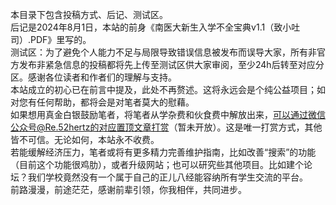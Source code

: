 本目录下包含投稿方式、后记、测试区。<br>
后记是2024年8月1日，本站的前身《南医大新生入学不全宝典v1.1（致小吐司）.PDF》里写的。<br>
测试区：为了避免个人能力不足与局限导致错误信息被发布而误导大家，所有非官方发布非紧急信息的投稿都将先上传至测试区供大家审阅，至少24h后转至对应分区。感谢各位读者和作者们的理解与支持。<br>
本站成立的初心已在前言中提及，此处不再赘述。这将永远会是个纯公益项目；如对您有任何帮助，都将会是对笔者莫大的慰藉。<br>
如果想用真金白银鼓励笔者，将笔者从学杂费和伙食费中解放出来，可以通过微信公众号@Re.52hertz的对应置顶文章打赏（暂未开放）。这是唯一打赏方式，其他皆不可信。无论如何，本站永不收费。<br>
若能缓解经济压力，笔者或将有更多精力完善维护指南，比如改善“搜索”的功能（目前这个功能很鸡肋），或者升级网站；也可以研究些其他项目。比如建个论坛？我们学校竟然没有一个属于自己的正儿八经能容纳所有学生交流的平台。<br>
前路漫漫，前途茫茫，感谢前辈引领，你我相伴，共同进步。<br>